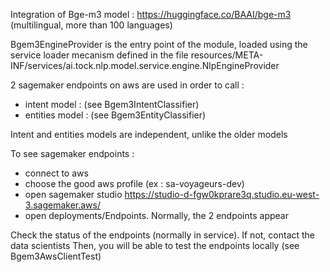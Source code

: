 Integration of Bge-m3 model : https://huggingface.co/BAAI/bge-m3 (multilingual, more than 100 languages)

Bgem3EngineProvider is the entry point of the module, loaded using the service loader mecanism defined in the file resources/META-INF/services/ai.tock.nlp.model.service.engine.NlpEngineProvider

2 sagemaker endpoints on aws are used in order to call : 
- intent model :   (see Bgem3IntentClassifier)
- entities model : (see Bgem3EntityClassifier)

Intent and entities models are independent, unlike the older models

To see sagemaker endpoints : 
- connect to aws
- choose the good aws profile (ex : sa-voyageurs-dev)
- open sagemaker studio https://studio-d-fgw0kprare3q.studio.eu-west-3.sagemaker.aws/
- open deployments/Endpoints. Normally, the 2 endpoints appear

Check the status of the endpoints (normally in service). If not, contact the data scientists
Then, you will be able to test the endpoints locally (see Bgem3AwsClientTest)




